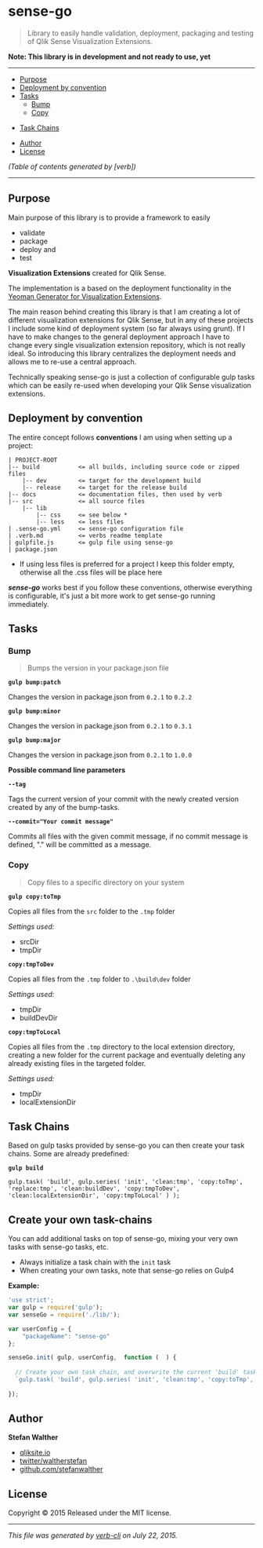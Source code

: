 # sense-go

> Library to easily handle validation, deployment, packaging and testing of Qlik Sense Visualization Extensions.

**Note: This library is in development and not ready to use, yet**

***

<!-- toc -->

+ [Purpose](#purpose)
+ [Deployment by convention](#deployment-by-convention)
+ [Tasks](#tasks)
  - [Bump](#bump)
  - [Copy](#copy)
* [Task Chains](#task-chains)
+ [Author](#author)
+ [License](#license)

_(Table of contents generated by [verb])_

<!-- tocstop -->

***

## Purpose

Main purpose of this library is to provide a framework to easily

+ validate
+ package
+ deploy and
+ test

**Visualization Extensions** created for Qlik Sense.

The implementation is a based on the deployment functionality in the [Yeoman Generator for Visualization Extensions](https://github.com/stefanwalther/generator-qsExtension).

The main reason behind creating this library is that I am creating a lot of different visualization extensions for Qlik Sense, but in any of these projects I include some kind of deployment system (so far always using grunt). If I have to make changes to the general deployment approach I have to change every single visualization extension repository, which is not really ideal. So introducing this library centralizes the deployment needs and allows me to re-use a central approach.

Technically speaking sense-go is just a collection of configurable gulp tasks which can be easily re-used when developing your Qlik Sense visualization extensions.

## Deployment by convention

The entire concept follows **conventions** I am using when setting up a project:

```
| PROJECT-ROOT
|-- build           <= all builds, including source code or zipped files
    |-- dev         <= target for the development build
    |-- release     <= target for the release build
|-- docs            <= documentation files, then used by verb
|-- src             <= all source files
    |-- lib
        |-- css     <= see below *
        |-- less    <= less files
| .sense-go.yml     <= sense-go configuration file
| .verb.md          <= verbs readme template
| gulpfile.js       <= gulp file using sense-go
| package.json
```

* If using less files is preferred for a project I keep this folder empty, otherwise all the .css files will be place here

**_sense-go_** works best if you follow these conventions, otherwise everything is configurable, it's just a bit more work to get sense-go running immediately.

## Tasks

### Bump

> Bumps the version in your package.json file

**`gulp bump:patch`**

Changes the version in package.json from `0.2.1` to `0.2.2`

**`gulp bump:minor`**

Changes the version in package.json from `0.2.1` to `0.3.1`

**`gulp bump:major`**

Changes the version in package.json from `0.2.1` to `1.0.0`

**Possible command line parameters**

**`--tag`**

Tags the current version of your commit with the newly created version created by any of the bump-tasks.

**`--commit="Your commit message"`**

Commits all files with the given commit message, if no commit message is defined, "." will be committed as a message.

### Copy

> Copy files to a specific directory on your system

**`gulp copy:toTmp`**

Copies all files from the `src` folder to the `.tmp` folder

_Settings used:_

+ srcDir
+ tmpDir

**`copy:tmpToDev`**

Copies all files from the `.tmp` folder to `.\build\dev` folder

_Settings used:_

+ tmpDir
+ buildDevDir

**`copy:tmpToLocal`**

Copies all files from the `.tmp` directory to the local extension directory, creating a new folder for the current package and eventually deleting any already existing files in the targeted folder.

_Settings used:_

+ tmpDir
+ localExtensionDir

## Task Chains

Based on gulp tasks provided by sense-go you can then create your task chains.
Some are already predefined:

**`gulp build`**

`gulp.task( 'build', gulp.series( 'init', 'clean:tmp', 'copy:toTmp', 'replace:tmp', 'clean:buildDev', 'copy:tmpToDev', 'clean:localExtensionDir', 'copy:tmpToLocal' ) );`

## Create your own task-chains

You can add additional tasks on top of sense-go, mixing your very own tasks with sense-go tasks, etc.

+ Always initialize a task chain with the `init` task
+ When creating your own tasks, note that sense-go relies on Gulp4

**Example:**

```js
'use strict';
var gulp = require('gulp');
var senseGo = require('./lib/');

var userConfig = {
    "packageName": "sense-go"
};

senseGo.init( gulp, userConfig,  function (  ) {
  
  // Create your own task chain, and overwrite the current 'build' task
  `gulp.task( 'build', gulp.series( 'init', 'clean:tmp', 'copy:toTmp', 'myTask1', 'myTask2' ) );`
  
});
```

## Author

**Stefan Walther**

+ [qliksite.io](http://qliksite.io)
+ [twitter/waltherstefan](http://twitter.com/waltherstefan)
+ [github.com/stefanwalther](http://github.com/stefanwalther)

## License

Copyright © 2015
Released under the MIT license.

***

_This file was generated by [verb-cli](https://github.com/assemble/verb-cli) on July 22, 2015._
